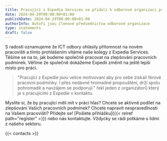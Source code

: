 ```yaml
---
title: Pracující z Expedia Services se přidali k odborové organizaci pracujících v ICT 
date: 2024-04-29T00:00:00+01:00
publishDate: 2024-04-29T00:00:00+01:00
authorInfo: Autoři jsou členové předsednictva odborové organizace
type: statements
draft: false
--- 
```


S radostí oznamujeme že ICT odbory ohlásily přítomnost na novém pracovišti a tímto prohlášením vítáme naše kolegy z Expedia Services. Těšíme se na to, jak budeme společně pracovat na zlepšování pracovních podmínek. Věříme že společně dokážeme Expedii změnit na ještě lepší místo pro práci.

> "Pracující z Expedie jsou velice motivovaní aby pro sebe získali férové pracovní podmínky. I přes nedávné hromadné propouštění, drží spolu pohromadě a navzájem se podporují." řekl jeden z organizátorů který je s pracujícími z Expedie v kontaktu.

Myslíte si, že by pracující měli mít v práci hlas? Chcete se aktivně podílet na zlepšování Vašich pracovních podmínek? Chcete napravit nespravedlnosti na Vašem pracovišti? Přidejte se! [Pošlete přihlášku]({{< relref path="register" >}}) nebo nás kontaktujte. Vždycky se rádi potkáme s lidmi z našeho sektoru.

{{< contacts >}}
